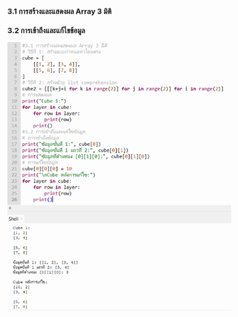 ### 3.1 การสร้างและแสดงผล Array 3 มิติ
### 3.2 การเข้าถึงและแก้ไขข้อมูล
![alt text](<Screenshot 2024-12-10 203018.png>)